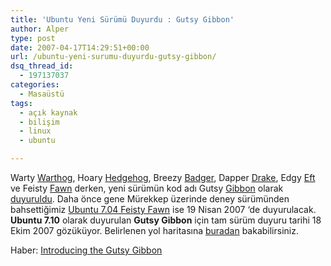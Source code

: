 ```yaml
---
title: 'Ubuntu Yeni Sürümü Duyurdu : Gutsy Gibbon'
author: Alper
type: post
date: 2007-04-17T14:29:51+00:00
url: /ubuntu-yeni-surumu-duyurdu-gutsy-gibbon/
dsq_thread_id:
  - 197137037
categories:
  - Masaüstü
tags:
  - açık kaynak
  - bilişim
  - linux
  - ubuntu

---
```

Warty [Warthog][1], Hoary [Hedgehog][2], Breezy [Badger][3], Dapper [Drake][4], Edgy [Eft][5] ve Feisty [Fawn][6] derken, yeni sürümün kod adı Gutsy [Gibbon][7] olarak [duyuruldu][8]. Daha önce gene Mürekkep üzerinde deney sürümünden bahsettiğimiz [Ubuntu 7.04 Feisty Fawn][9] ise 19 Nisan 2007 &#8216;de duyurulacak. **Ubuntu 7.10** olarak duyurulan **Gutsy Gibbon** için tam sürüm duyuru tarihi 18 Ekim 2007 gözüküyor. Belirlenen yol haritasına [buradan][10] bakabilirsiniz.

Haber: [Introducing the Gutsy Gibbon][8]

 [1]: https://en.wikipedia.org/wiki/Warthog
 [2]: https://en.wikipedia.org/wiki/Hedgehog
 [3]: https://en.wikipedia.org/wiki/Badger
 [4]: https://en.wikipedia.org/wiki/Duck
 [5]: https://en.wikipedia.org/wiki/Newt
 [6]: https://en.wikipedia.org/wiki/Fawn
 [7]: https://en.wikipedia.org/wiki/Gibbon
 [8]: https://lists.ubuntu.com/archives/ubuntu-devel-announce/2007-April/000276.html
 [9]: https://www.murekkep.org/ubuntunun-birinci-deney-surumu704-duyuruldu-103
 [10]: https://wiki.ubuntu.com/GutsyReleaseSchedule